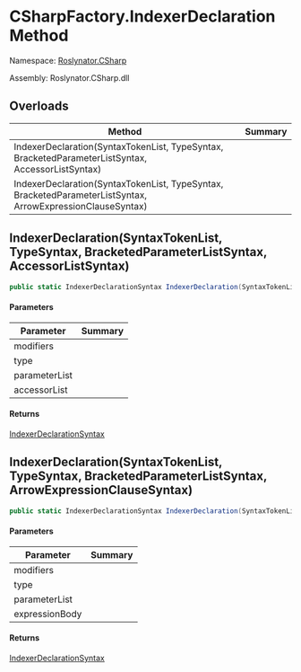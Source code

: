 # CSharpFactory\.IndexerDeclaration Method

Namespace: [Roslynator.CSharp](../../README.md)

Assembly: Roslynator\.CSharp\.dll

## Overloads

| Method | Summary |
| ------ | ------- |
| IndexerDeclaration\(SyntaxTokenList, TypeSyntax, BracketedParameterListSyntax, AccessorListSyntax\) | |
| IndexerDeclaration\(SyntaxTokenList, TypeSyntax, BracketedParameterListSyntax, ArrowExpressionClauseSyntax\) | |

## IndexerDeclaration\(SyntaxTokenList, TypeSyntax, BracketedParameterListSyntax, AccessorListSyntax\)

```csharp
public static IndexerDeclarationSyntax IndexerDeclaration(SyntaxTokenList modifiers, TypeSyntax type, BracketedParameterListSyntax parameterList, AccessorListSyntax accessorList)
```

#### Parameters

| Parameter | Summary |
| --------- | ------- |
| modifiers | |
| type | |
| parameterList | |
| accessorList | |

#### Returns

[IndexerDeclarationSyntax](https://docs.microsoft.com/en-us/dotnet/api/microsoft.codeanalysis.csharp.syntax.indexerdeclarationsyntax)


## IndexerDeclaration\(SyntaxTokenList, TypeSyntax, BracketedParameterListSyntax, ArrowExpressionClauseSyntax\)

```csharp
public static IndexerDeclarationSyntax IndexerDeclaration(SyntaxTokenList modifiers, TypeSyntax type, BracketedParameterListSyntax parameterList, ArrowExpressionClauseSyntax expressionBody)
```

#### Parameters

| Parameter | Summary |
| --------- | ------- |
| modifiers | |
| type | |
| parameterList | |
| expressionBody | |

#### Returns

[IndexerDeclarationSyntax](https://docs.microsoft.com/en-us/dotnet/api/microsoft.codeanalysis.csharp.syntax.indexerdeclarationsyntax)


